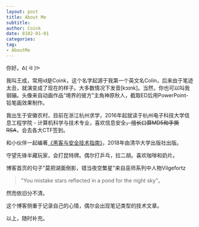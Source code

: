 ```yaml
---
layout: post
title: About Me
subtitle: 
author: Coink
date: 8102-01-01
categories:
tag:
- AboutMe
---
```


你好。ᕕ( ᐛ )ᕗ

我叫王成，常用id是Coink，这个名字起源于我第一个英文名Colin，后来由于笔迹太丑，就演变成了现在的样子。大多数情况下发音[kɔɪnk]。当然，你也可以叫我钢镚。头像来自动画作品“境界的彼方”主角神原秋人，截取ED后用PowerPoint-铅笔画效果制作。

我出生于安徽农村，目前在浙江杭州求学，2016年起就读于杭州电子科技大学信息工程学院 - 计算机科学与技术专业，喜欢信息安全~~，擅长口算MD5和手撕RSA~~，会去各大CTF签到。

和小伙伴一起编著[《黑客与安全技术指南》](http://www.tup.tsinghua.edu.cn/booksCenter/book_06579101.html)，2018年由清华大学出版社出版。

守望先锋半藏玩家，会打昆特牌。偶尔打乒乓，拉二胡。喜欢咖啡和奶片。

博客首页的句子"莫把湖面倒影，错当夜空繁星"来自巫师系列中人物Vilgefortz

> "You mistake stars reflected in a pond for the night sky"。

然而依旧分不清。

这个博客侧重于记录自己的心情，偶尔会出现笔记类型的技术文章。

以上，随时补充。